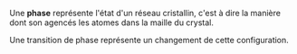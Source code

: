 Une **phase** représente l'état d'un réseau cristallin, c'est à dire la manière dont son agencés les atomes dans la maille du crystal.

Une transition de phase représente un changement de cette configuration.